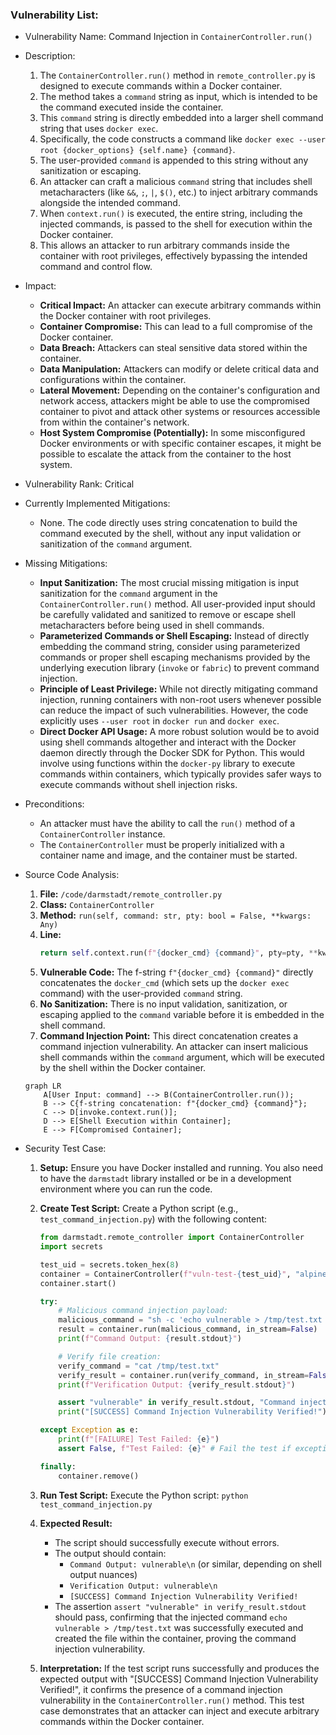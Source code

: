 ### Vulnerability List:

* Vulnerability Name: Command Injection in `ContainerController.run()`
* Description:
    1. The `ContainerController.run()` method in `remote_controller.py` is designed to execute commands within a Docker container.
    2. The method takes a `command` string as input, which is intended to be the command executed inside the container.
    3. This `command` string is directly embedded into a larger shell command string that uses `docker exec`.
    4. Specifically, the code constructs a command like `docker exec --user root {docker_options} {self.name} {command}`.
    5. The user-provided `command` is appended to this string without any sanitization or escaping.
    6. An attacker can craft a malicious `command` string that includes shell metacharacters (like `&&`, `;`, `|`, `$()`, etc.) to inject arbitrary commands alongside the intended command.
    7. When `context.run()` is executed, the entire string, including the injected commands, is passed to the shell for execution within the Docker container.
    8. This allows an attacker to run arbitrary commands inside the container with root privileges, effectively bypassing the intended command and control flow.

* Impact:
    * **Critical Impact:** An attacker can execute arbitrary commands within the Docker container with root privileges.
    * **Container Compromise:** This can lead to a full compromise of the Docker container.
    * **Data Breach:** Attackers can steal sensitive data stored within the container.
    * **Data Manipulation:** Attackers can modify or delete critical data and configurations within the container.
    * **Lateral Movement:** Depending on the container's configuration and network access, attackers might be able to use the compromised container to pivot and attack other systems or resources accessible from within the container's network.
    * **Host System Compromise (Potentially):** In some misconfigured Docker environments or with specific container escapes, it might be possible to escalate the attack from the container to the host system.

* Vulnerability Rank: Critical

* Currently Implemented Mitigations:
    * None. The code directly uses string concatenation to build the command executed by the shell, without any input validation or sanitization of the `command` argument.

* Missing Mitigations:
    * **Input Sanitization:** The most crucial missing mitigation is input sanitization for the `command` argument in the `ContainerController.run()` method. All user-provided input should be carefully validated and sanitized to remove or escape shell metacharacters before being used in shell commands.
    * **Parameterized Commands or Shell Escaping:** Instead of directly embedding the command string, consider using parameterized commands or proper shell escaping mechanisms provided by the underlying execution library (`invoke` or `fabric`) to prevent command injection.
    * **Principle of Least Privilege:** While not directly mitigating command injection, running containers with non-root users whenever possible can reduce the impact of such vulnerabilities. However, the code explicitly uses `--user root` in `docker run` and `docker exec`.
    * **Direct Docker API Usage:** A more robust solution would be to avoid using shell commands altogether and interact with the Docker daemon directly through the Docker SDK for Python. This would involve using functions within the `docker-py` library to execute commands within containers, which typically provides safer ways to execute commands without shell injection risks.

* Preconditions:
    * An attacker must have the ability to call the `run()` method of a `ContainerController` instance.
    * The `ContainerController` must be properly initialized with a container name and image, and the container must be started.

* Source Code Analysis:
    1. **File:** `/code/darmstadt/remote_controller.py`
    2. **Class:** `ContainerController`
    3. **Method:** `run(self, command: str, pty: bool = False, **kwargs: Any)`
    4. **Line:**
       ```python
       return self.context.run(f"{docker_cmd} {command}", pty=pty, **kwargs)
       ```
    5. **Vulnerable Code:** The f-string `f"{docker_cmd} {command}"` directly concatenates the `docker_cmd` (which sets up the `docker exec` command) with the user-provided `command` string.
    6. **No Sanitization:** There is no input validation, sanitization, or escaping applied to the `command` variable before it is embedded in the shell command.
    7. **Command Injection Point:** This direct concatenation creates a command injection vulnerability. An attacker can insert malicious shell commands within the `command` argument, which will be executed by the shell within the Docker container.

    ```mermaid
    graph LR
        A[User Input: command] --> B(ContainerController.run());
        B --> C{f-string concatenation: f"{docker_cmd} {command}"};
        C --> D[invoke.context.run()];
        D --> E[Shell Execution within Container];
        E --> F[Compromised Container];
    ```

* Security Test Case:
    1. **Setup:** Ensure you have Docker installed and running. You also need to have the `darmstadt` library installed or be in a development environment where you can run the code.
    2. **Create Test Script:** Create a Python script (e.g., `test_command_injection.py`) with the following content:

       ```python
       from darmstadt.remote_controller import ContainerController
       import secrets

       test_uid = secrets.token_hex(8)
       container = ContainerController(f"vuln-test-{test_uid}", "alpine")
       container.start()

       try:
           # Malicious command injection payload:
           malicious_command = "sh -c 'echo vulnerable > /tmp/test.txt && cat /tmp/test.txt'"
           result = container.run(malicious_command, in_stream=False)
           print(f"Command Output: {result.stdout}")

           # Verify file creation:
           verify_command = "cat /tmp/test.txt"
           verify_result = container.run(verify_command, in_stream=False)
           print(f"Verification Output: {verify_result.stdout}")

           assert "vulnerable" in verify_result.stdout, "Command injection failed!"
           print("[SUCCESS] Command Injection Vulnerability Verified!")

       except Exception as e:
           print(f"[FAILURE] Test Failed: {e}")
           assert False, f"Test Failed: {e}" # Fail the test if exception occurs

       finally:
           container.remove()
       ```
    3. **Run Test Script:** Execute the Python script: `python test_command_injection.py`
    4. **Expected Result:**
        * The script should successfully execute without errors.
        * The output should contain:
            * `Command Output: vulnerable\n` (or similar, depending on shell output nuances)
            * `Verification Output: vulnerable\n`
            * `[SUCCESS] Command Injection Vulnerability Verified!`
        * The assertion `assert "vulnerable" in verify_result.stdout` should pass, confirming that the injected command `echo vulnerable > /tmp/test.txt` was successfully executed and created the file within the container, proving the command injection vulnerability.
    5. **Interpretation:** If the test script runs successfully and produces the expected output with "[SUCCESS] Command Injection Vulnerability Verified!", it confirms the presence of a command injection vulnerability in the `ContainerController.run()` method. This test case demonstrates that an attacker can inject and execute arbitrary commands within the Docker container.